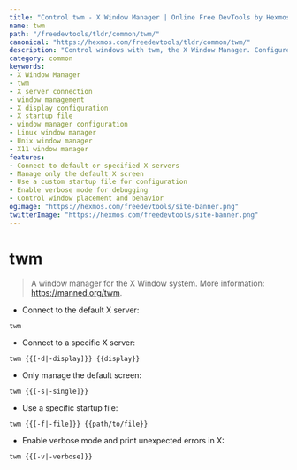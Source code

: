```yaml
---
title: "Control twm - X Window Manager | Online Free DevTools by Hexmos"
name: twm
path: "/freedevtools/tldr/common/twm/"
canonical: "https://hexmos.com/freedevtools/tldr/common/twm/"
description: "Control windows with twm, the X Window Manager. Configure X server connections, manage screens, and customize startup files. Free online tool, no registration required."
category: common
keywords:
- X Window Manager
- twm
- X server connection
- window management
- X display configuration
- X startup file
- window manager configuration
- Linux window manager
- Unix window manager
- X11 window manager
features:
- Connect to default or specified X servers
- Manage only the default X screen
- Use a custom startup file for configuration
- Enable verbose mode for debugging
- Control window placement and behavior
ogImage: "https://hexmos.com/freedevtools/site-banner.png"
twitterImage: "https://hexmos.com/freedevtools/site-banner.png"
---
```


# twm

> A window manager for the X Window system.
> More information: <https://manned.org/twm>.

- Connect to the default X server:

`twm`

- Connect to a specific X server:

`twm {{[-d|-display]}} {{display}}`

- Only manage the default screen:

`twm {{[-s|-single]}}`

- Use a specific startup file:

`twm {{[-f|-file]}} {{path/to/file}}`

- Enable verbose mode and print unexpected errors in X:

`twm {{[-v|-verbose]}}`
